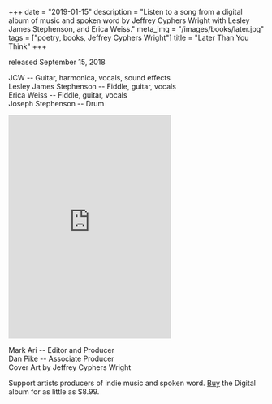 +++
date = "2019-01-15"
description = "Listen to a song from a digital album of music and spoken word by Jeffrey Cyphers Wright with Lesley James Stephenson, and Erica Weiss."
meta_img = "/images/books/later.jpg"
tags = ["poetry, books, Jeffrey Cyphers Wright"]
title = "Later Than You Think"
+++

released September 15, 2018 

JCW -- Guitar, harmonica, vocals, sound effects   
Lesley James Stephenson -- Fiddle, guitar, vocals   
Erica Weiss -- Fiddle, guitar, vocals   
Joseph Stephenson -- Drum 


<iframe style="border: 0; width: 320px; height: 440px;" src="https://bandcamp.com/EmbeddedPlayer/album=503477923/size=large/bgcol=ffffff/linkcol=0687f5/tracklist=false/transparent=true/" seamless><a href="http://eat-magazine.bandcamp.com/album/later-than-you-think">Later Than You Think by Jeffrey Cyphers Wright</a></iframe>


Mark Ari -- Editor and Producer   
Dan Pike -- Associate Producer   
Cover Art by Jeffrey Cyphers Wright   

Support artists producers of indie music and spoken word. [Buy](https://eat-magazine.bandcamp.com/album/later-than-you-think) the Digital album for as little as $8.99.